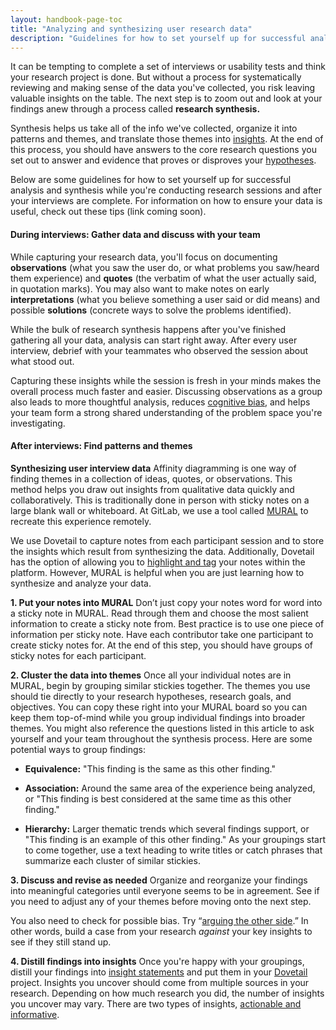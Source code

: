 ```yaml
---
layout: handbook-page-toc
title: "Analyzing and synthesizing user research data"
description: "Guidelines for how to set yourself up for successful analysis and synthesis while you're conducting research sessions and after your interviews are complete"
---
```




It can be tempting to complete a set of interviews or usability tests and think your research project is done. But without a process for systematically reviewing and making sense of the data you've collected, you risk leaving valuable insights on the table. The next step is to zoom out and look at your findings anew through a process called **research synthesis.**

Synthesis helps us take all of the info we've collected, organize it into patterns and themes, and translate those themes into [insights](https://www.google.com/url?q=https://about.gitlab.com/handbook/engineering/ux/ux-research-training/documenting-research-findings/&sa=D&ust=1601935799118000&usg=AFQjCNGlp0X-d0NX0x-pCEkHVjZy6mmULQ). At the end of this process, you should have answers to the core research questions you set out to answer and evidence that proves or disproves your [hypotheses](/handbook/engineering/ux/ux-research-training/defining-goals-objectives-and-hypotheses/).

Below are some guidelines for how to set yourself up for successful analysis and synthesis while you're conducting research sessions and after your interviews are complete. For information on how to ensure your data is useful, check out these tips (link coming soon).

#### During interviews: Gather data and discuss with your team
While capturing your research data, you'll focus on documenting **observations** (what you saw the user do, or what problems you saw/heard them experience) and **quotes** (the verbatim of what the user actually said, in quotation marks). You may also want to make notes on early **interpretations** (what you believe something a user said or did means) and possible **solutions** (concrete ways to solve the problems identified).

While the bulk of research synthesis happens after you've finished gathering all your data, analysis can start right away. After every user interview, debrief with your teammates who observed the session about what stood out.

Capturing these insights while the session is fresh in your minds makes the overall process much faster and easier. Discussing observations as a group also leads to more thoughtful analysis, reduces [cognitive bias](https://medium.com/better-humans/cognitive-bias-cheat-sheet-55a472476b18), and helps your team form a strong shared understanding of the problem space you're investigating.


#### After interviews: Find patterns and themes

**Synthesizing user interview data**
Affinity diagramming is one way of finding themes in a collection of ideas, quotes, or observations. This method helps you draw out insights from qualitative data quickly and collaboratively. This is traditionally done in person with sticky notes on a large blank wall or whiteboard. At GitLab, we use a tool called [MURAL](https://mural.co/) to recreate this experience remotely.

We use Dovetail to capture notes from each participant session and to store the insights which result from synthesizing the data. Additionally, Dovetail has the option of allowing you to [highlight and tag](/handbook/engineering/ux/dovetail/#highlight-and-tag-content) your notes within the platform. However, MURAL is helpful when you are just learning how to synthesize and analyze your data.

**1. Put your notes into MURAL**
Don’t just copy your notes word for word into a sticky note in MURAL. Read through them and choose the most salient information to create a sticky note from. Best practice is to use one piece of information per sticky note. Have each contributor take one participant to create sticky notes for. At the end of this step, you should have groups of sticky notes for each participant.

**2. Cluster the data into themes**
Once all your individual notes are in MURAL, begin by grouping similar stickies together. The themes you use should tie directly to your research hypotheses, research goals, and objectives. You can copy these right into your MURAL board so you can keep them top-of-mind while you group individual findings into broader themes. You might also reference the questions listed in this article to ask yourself and your team throughout the synthesis process.
Here are some potential ways to group findings:

* **Equivalence:** "This finding is the same as this other finding."

* **Association:** Around the same area of the experience being analyzed, or "This finding is best considered at the same time as this other finding."

* **Hierarchy:** Larger thematic trends which several findings support, or "This finding is an example of this other finding."
As your groupings start to come together, use a text heading to write titles or catch phrases that summarize each cluster of similar stickies.

**3. Discuss and revise as needed**
Organize and reorganize your findings into meaningful categories until everyone seems to be in agreement. See if you need to adjust any of your themes before moving onto the next step.

You also need to check for possible bias. Try “[arguing the other side](https://uxdesign.cc/how-to-look-at-evidence-and-not-translate-it-into-your-own-agenda-9860171b7ba9).” In other words, build a case from your research *against* your key insights to see if they still stand up.

**4. Distill findings into insights**
Once you're happy with your groupings, distill your findings into [insight statements](http://www.designkit.org/methods/62) and put them in your [Dovetail](/handbook/engineering/ux/dovetail/#getting-started-with-dovetail) project. Insights you uncover should come from multiple sources in your research. Depending on how much research you did, the number of insights you uncover may vary. There are two types of insights, [actionable and informative](/handbook/engineering/ux/ux-research-training/research-insights/). 
